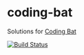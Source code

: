 # coding-bat
Solutions for [Coding Bat](https://codingbat.com/java "Coding Bat")

[![Build Status](https://travis-ci.org/joemccann/dillinger.svg?branch=master)](https://github.com/Jaden-Lee/coding-bat)
